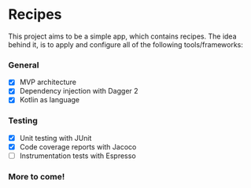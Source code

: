 # Recipes

This project aims to be a simple app, which contains recipes. The idea behind it, is to apply and configure all of the following tools/frameworks:

### General

- [X] MVP architecture
- [X] Dependency injection with Dagger 2
- [X] Kotlin as language

### Testing

- [X] Unit testing with JUnit
- [X] Code coverage reports with Jacoco
- [ ] Instrumentation tests with Espresso

### More to come!

